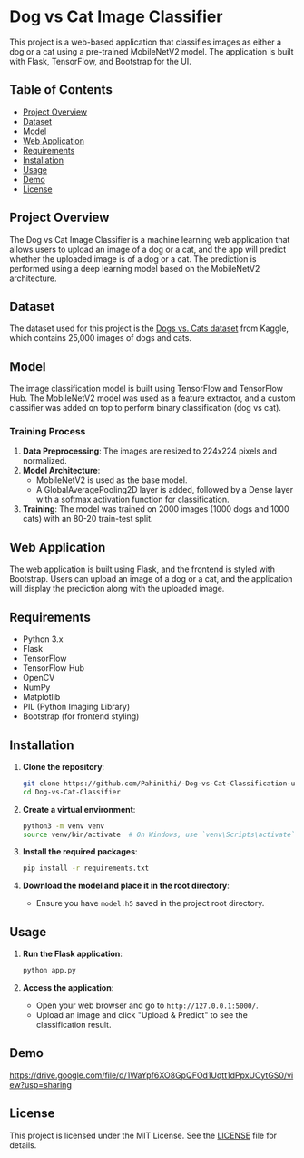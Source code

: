# Dog vs Cat Image Classifier

This project is a web-based application that classifies images as either a dog or a cat using a pre-trained MobileNetV2 model. The application is built with Flask, TensorFlow, and Bootstrap for the UI.

## Table of Contents
- [Project Overview](#project-overview)
- [Dataset](#dataset)
- [Model](#model)
- [Web Application](#web-application)
- [Requirements](#requirements)
- [Installation](#installation)
- [Usage](#usage)
- [Demo](#demo)
- [License](#license)

## Project Overview

The Dog vs Cat Image Classifier is a machine learning web application that allows users to upload an image of a dog or a cat, and the app will predict whether the uploaded image is of a dog or a cat. The prediction is performed using a deep learning model based on the MobileNetV2 architecture.

## Dataset

The dataset used for this project is the [Dogs vs. Cats dataset](https://www.kaggle.com/c/dogs-vs-cats/data) from Kaggle, which contains 25,000 images of dogs and cats.

## Model

The image classification model is built using TensorFlow and TensorFlow Hub. The MobileNetV2 model was used as a feature extractor, and a custom classifier was added on top to perform binary classification (dog vs cat).

### Training Process
1. **Data Preprocessing**: The images are resized to 224x224 pixels and normalized.
2. **Model Architecture**: 
   - MobileNetV2 is used as the base model.
   - A GlobalAveragePooling2D layer is added, followed by a Dense layer with a softmax activation function for classification.
3. **Training**: The model was trained on 2000 images (1000 dogs and 1000 cats) with an 80-20 train-test split.

## Web Application

The web application is built using Flask, and the frontend is styled with Bootstrap. Users can upload an image of a dog or a cat, and the application will display the prediction along with the uploaded image.

## Requirements

- Python 3.x
- Flask
- TensorFlow
- TensorFlow Hub
- OpenCV
- NumPy
- Matplotlib
- PIL (Python Imaging Library)
- Bootstrap (for frontend styling)

## Installation

1. **Clone the repository**:
   ```bash
   git clone https://github.com/Pahinithi/-Dog-vs-Cat-Classification-using-Transfer-Learning-Deep-Learning
   cd Dog-vs-Cat-Classifier
   ```

2. **Create a virtual environment**:
   ```bash
   python3 -m venv venv
   source venv/bin/activate  # On Windows, use `venv\Scripts\activate`
   ```

3. **Install the required packages**:
   ```bash
   pip install -r requirements.txt
   ```

4. **Download the model and place it in the root directory**:
   - Ensure you have `model.h5` saved in the project root directory.

## Usage

1. **Run the Flask application**:
   ```bash
   python app.py
   ```

2. **Access the application**:
   - Open your web browser and go to `http://127.0.0.1:5000/`.
   - Upload an image and click "Upload & Predict" to see the classification result.

## Demo
https://drive.google.com/file/d/1WaYpf6XO8GpQFOd1Uqtt1dPpxUCytGS0/view?usp=sharing

## License

This project is licensed under the MIT License. See the [LICENSE](LICENSE) file for details.



